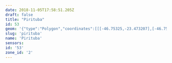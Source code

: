 ```yaml
---
date: 2018-11-05T17:58:51.205Z
draft: false
title: "Pirituba"
id: 53
geom: '{"type":"Polygon","coordinates":[[[-46.75325,-23.473207],[-46.752798,-23.474138],[-46.752431,-23.47544],[-46.752599,-23.476686],[-46.752548,-23.477629],[-46.75282,-23.478468],[-46.752921,-23.479124],[-46.753699,-23.479658],[-46.753788,-23.480712],[-46.754723,-23.481542],[-46.755179,-23.481551],[-46.755443,-23.481921],[-46.755521,-23.482253],[-46.755465,-23.482522],[-46.755326,-23.48275],[-46.755069,-23.48295],[-46.754827,-23.483362],[-46.754268,-23.483142],[-46.753834,-23.483769],[-46.753616,-23.483897],[-46.753177,-23.483873],[-46.752641,-23.483757],[-46.752192,-23.483911],[-46.751567,-23.483919],[-46.750188,-23.484698],[-46.748436,-23.485223],[-46.748126,-23.48524],[-46.747603,-23.484869],[-46.747309,-23.484815],[-46.746916,-23.485076],[-46.745734,-23.485464],[-46.744918,-23.484851],[-46.744616,-23.484703],[-46.744094,-23.484592],[-46.743839,-23.484323],[-46.743674,-23.484269],[-46.743157,-23.484282],[-46.742717,-23.484193],[-46.742256,-23.484263],[-46.741839,-23.484371],[-46.741589,-23.484502],[-46.740681,-23.485257],[-46.739379,-23.486187],[-46.738661,-23.486511],[-46.737462,-23.486803],[-46.737217,-23.487673],[-46.73669,-23.489015],[-46.736192,-23.489935],[-46.735587,-23.490807],[-46.734874,-23.491651],[-46.732767,-23.493765],[-46.731758,-23.494861],[-46.730985,-23.495848],[-46.730194,-23.497305],[-46.730149,-23.497513],[-46.729614,-23.498111],[-46.728047,-23.500145],[-46.723951,-23.504696],[-46.720433,-23.509357],[-46.719714,-23.508761],[-46.719197,-23.508504],[-46.718368,-23.508237],[-46.717467,-23.508109],[-46.716887,-23.508099],[-46.714317,-23.508299],[-46.713576,-23.50829],[-46.707625,-23.508798],[-46.705779,-23.508733],[-46.705959,-23.506981],[-46.706298,-23.505961],[-46.706597,-23.502072],[-46.707199,-23.497822],[-46.70759,-23.496789],[-46.709558,-23.493889],[-46.70991,-23.493178],[-46.710162,-23.491984],[-46.710943,-23.48681],[-46.710867,-23.486325],[-46.71065,-23.485898],[-46.709707,-23.484856],[-46.708391,-23.482893],[-46.708309,-23.482516],[-46.708421,-23.481668],[-46.708384,-23.481249],[-46.707696,-23.47887],[-46.70738,-23.478232],[-46.707974,-23.477918],[-46.708345,-23.477618],[-46.708508,-23.477387],[-46.709495,-23.476717],[-46.709751,-23.476423],[-46.710355,-23.476042],[-46.71046,-23.475871],[-46.710706,-23.474744],[-46.71069,-23.47445],[-46.710408,-23.473791],[-46.710214,-23.473662],[-46.710063,-23.473307],[-46.710404,-23.472344],[-46.710685,-23.472182],[-46.711022,-23.471587],[-46.710938,-23.470841],[-46.710694,-23.469992],[-46.7112,-23.469851],[-46.71166,-23.469627],[-46.711851,-23.469029],[-46.711694,-23.468364],[-46.71141,-23.467996],[-46.711385,-23.467702],[-46.711466,-23.467111],[-46.713665,-23.464141],[-46.713845,-23.463792],[-46.714375,-23.462272],[-46.715038,-23.461403],[-46.715436,-23.460535],[-46.715493,-23.459728],[-46.715107,-23.459016],[-46.715075,-23.45841],[-46.714918,-23.458008],[-46.714355,-23.457268],[-46.713719,-23.456148],[-46.712915,-23.455494],[-46.712538,-23.455096],[-46.711994,-23.454316],[-46.711881,-23.454066],[-46.71205,-23.453714],[-46.713116,-23.452407],[-46.714015,-23.451174],[-46.714223,-23.450992],[-46.714662,-23.45079],[-46.715814,-23.450673],[-46.715845,-23.451151],[-46.716032,-23.451544],[-46.716569,-23.451893],[-46.717398,-23.452133],[-46.71753,-23.452315],[-46.717885,-23.452592],[-46.718617,-23.452818],[-46.718809,-23.452954],[-46.71886,-23.453286],[-46.719049,-23.453598],[-46.719836,-23.453999],[-46.720046,-23.454203],[-46.720253,-23.454696],[-46.720545,-23.456068],[-46.720606,-23.456773],[-46.720519,-23.456963],[-46.720365,-23.457076],[-46.720122,-23.457141],[-46.71967,-23.457134],[-46.719444,-23.45723],[-46.719334,-23.45738],[-46.719077,-23.458113],[-46.736246,-23.462538],[-46.740031,-23.465266],[-46.740529,-23.465652],[-46.741718,-23.466756],[-46.745081,-23.469193],[-46.745606,-23.468324],[-46.745817,-23.467606],[-46.745856,-23.466609],[-46.745629,-23.465692],[-46.7472,-23.465622],[-46.747729,-23.465702],[-46.747939,-23.465875],[-46.749169,-23.466089],[-46.749431,-23.466278],[-46.749781,-23.466416],[-46.750914,-23.467236],[-46.750731,-23.467573],[-46.750765,-23.467858],[-46.751321,-23.468494],[-46.751828,-23.469252],[-46.752439,-23.469339],[-46.752666,-23.469253],[-46.752689,-23.469359],[-46.752927,-23.469473],[-46.753132,-23.469666],[-46.753417,-23.472624],[-46.75325,-23.473207]]]}'
slug: 'pirituba'
name: 'Pirituba'
sensors:
id: '53'
zone_id: '2'
---
```

		